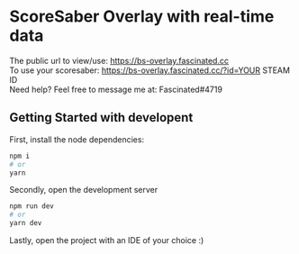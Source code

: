 # ScoreSaber Overlay with real-time data

The public url to view/use: https://bs-overlay.fascinated.cc</br>
To use your scoresaber: https://bs-overlay.fascinated.cc/?id=YOUR STEAM ID</br>
Need help? Feel free to message me at: Fascinated#4719

## Getting Started with developent

First, install the node dependencies:

```bash
npm i
# or
yarn
```

Secondly, open the development server

```bash
npm run dev
# or
yarn dev
````

Lastly, open the project with an IDE of your choice :)
